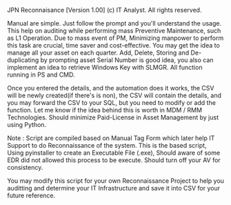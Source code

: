 JPN Reconnaisance [Version 1.00]
(c) IT Analyst. All rights reserved.

Manual are simple. Just follow the prompt and you'll understand the usage. This help on auditing while performing mass Preventive Maintenance, such as L1 Operation.
Due to mass event of PM, Minimizing manpower to perform this task are crucial, time saver and cost-effective. You may get the idea to manage all your asset on each quarter.
Add, Delete, Storing and De-duplicating by prompting asset Serial Number is good idea, you also can implement an idea to retrieve Windows Key with SLMGR. All function running in PS and CMD.

Once you entered the details, and the automation does it works, the CSV will be newly created(if there's is non), the CSV will contain the details, and you may forward the CSV to your SQL, but you need to modify or add the function.
Let me know if the idea behind this is worth in MDM / RMM Technologies. Should minimize Paid-License in Asset Management by just using Python.

Note : Script are compiled based on Manual Tag Form which later help IT Support to do Reconnaissance of the system.
       This is the based script, Using pyinstaller to create an Executable File (.exe), Should aware of some EDR did not allowed this process to be execute.
       Should turn off your AV for consistency.

You may modify this script for your own Reconnaissance Project to help you auditting and determine your IT Infrastructure and save it into CSV for your future reference.
